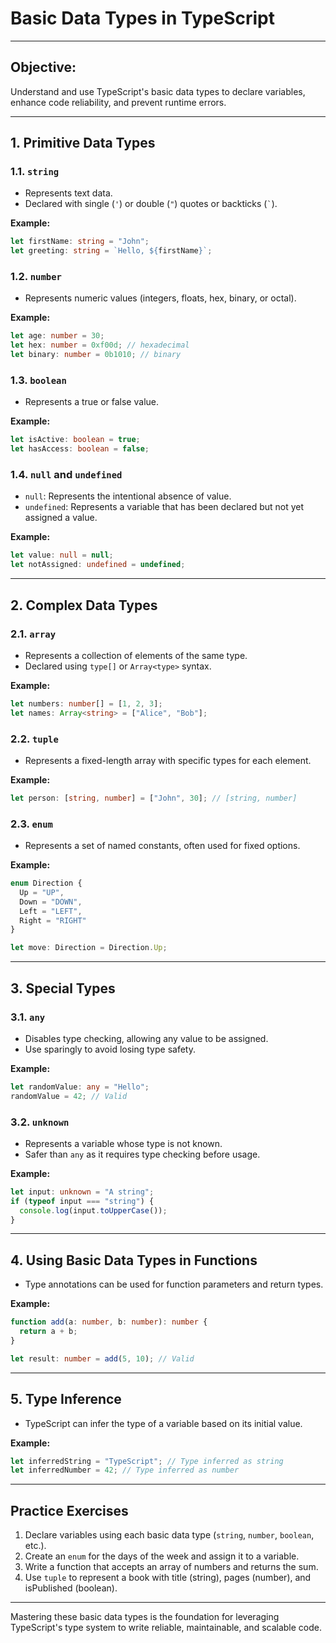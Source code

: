 
# Basic Data Types in TypeScript

---

## **Objective:**
Understand and use TypeScript's basic data types to declare variables, enhance code reliability, and prevent runtime errors.

---

## **1. Primitive Data Types**
### **1.1. `string`**
- Represents text data.
- Declared with single (`'`) or double (`"`) quotes or backticks (`` ` ``).

**Example:**
```typescript
let firstName: string = "John";
let greeting: string = `Hello, ${firstName}`;
```

### **1.2. `number`**
- Represents numeric values (integers, floats, hex, binary, or octal).

**Example:**
```typescript
let age: number = 30;
let hex: number = 0xf00d; // hexadecimal
let binary: number = 0b1010; // binary
```

### **1.3. `boolean`**
- Represents a true or false value.

**Example:**
```typescript
let isActive: boolean = true;
let hasAccess: boolean = false;
```

### **1.4. `null` and `undefined`**
- `null`: Represents the intentional absence of value.
- `undefined`: Represents a variable that has been declared but not yet assigned a value.

**Example:**
```typescript
let value: null = null;
let notAssigned: undefined = undefined;
```

---

## **2. Complex Data Types**
### **2.1. `array`**
- Represents a collection of elements of the same type.
- Declared using `type[]` or `Array<type>` syntax.

**Example:**
```typescript
let numbers: number[] = [1, 2, 3];
let names: Array<string> = ["Alice", "Bob"];
```

### **2.2. `tuple`**
- Represents a fixed-length array with specific types for each element.

**Example:**
```typescript
let person: [string, number] = ["John", 30]; // [string, number]
```

### **2.3. `enum`**
- Represents a set of named constants, often used for fixed options.

**Example:**
```typescript
enum Direction {
  Up = "UP",
  Down = "DOWN",
  Left = "LEFT",
  Right = "RIGHT"
}

let move: Direction = Direction.Up;
```

---

## **3. Special Types**
### **3.1. `any`**
- Disables type checking, allowing any value to be assigned.
- Use sparingly to avoid losing type safety.

**Example:**
```typescript
let randomValue: any = "Hello";
randomValue = 42; // Valid
```

### **3.2. `unknown`**
- Represents a variable whose type is not known.
- Safer than `any` as it requires type checking before usage.

**Example:**
```typescript
let input: unknown = "A string";
if (typeof input === "string") {
  console.log(input.toUpperCase());
}
```

---

## **4. Using Basic Data Types in Functions**
- Type annotations can be used for function parameters and return types.

**Example:**
```typescript
function add(a: number, b: number): number {
  return a + b;
}

let result: number = add(5, 10); // Valid
```

---

## **5. Type Inference**
- TypeScript can infer the type of a variable based on its initial value.

**Example:**
```typescript
let inferredString = "TypeScript"; // Type inferred as string
let inferredNumber = 42; // Type inferred as number
```

---

## **Practice Exercises**
1. Declare variables using each basic data type (`string`, `number`, `boolean`, etc.).
2. Create an `enum` for the days of the week and assign it to a variable.
3. Write a function that accepts an array of numbers and returns the sum.
4. Use `tuple` to represent a book with title (string), pages (number), and isPublished (boolean).

---

Mastering these basic data types is the foundation for leveraging TypeScript's type system to write reliable, maintainable, and scalable code.
